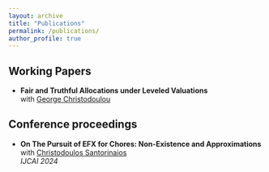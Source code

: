 ```yaml
---
layout: archive
title: "Publications"
permalink: /publications/
author_profile: true
---
```


Working Papers
------------
- **Fair and Truthful Allocations under Leveled Valuations** <br> with [George Christodoulou](https://sites.google.com/view/gchristo)
  
Conference proceedings
------------
- **On The Pursuit of EFX for Chores: Non-Existence and Approximations** <br> with [Christodoulos Santorinaios](https://santorinaios.github.io/) <br> <em> IJCAI 2024 </em>

